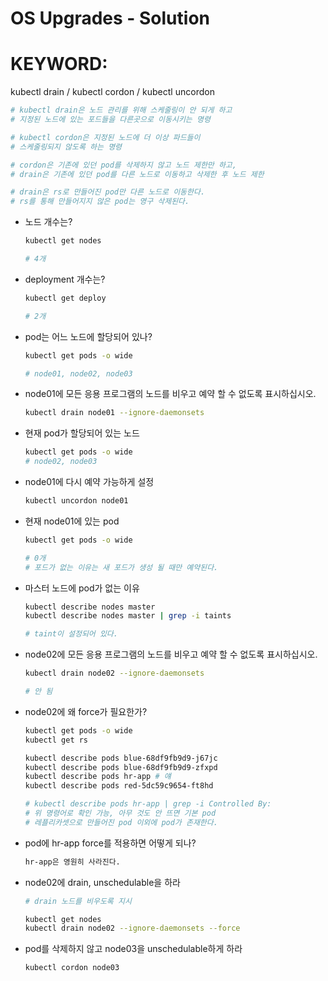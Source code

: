 # OS Upgrades - Solution

# KEYWORD: 
kubectl drain /
kubectl cordon /
kubectl uncordon

```bash
# kubectl drain은 노드 관리를 위해 스케줄링이 안 되게 하고 
# 지정된 노드에 있는 포드들을 다른곳으로 이동시키는 명령

# kubectl cordon은 지정된 노드에 더 이상 파드들이 
# 스케줄링되지 않도록 하는 명령

# cordon은 기존에 있던 pod를 삭제하지 않고 노드 제한만 하고, 
# drain은 기존에 있던 pod를 다른 노드로 이동하고 삭제한 후 노드 제한

# drain은 rs로 만들어진 pod만 다른 노드로 이동한다.
# rs를 통해 만들어지지 않은 pod는 영구 삭제된다.
```

- 노드 개수는?

    ```bash
    kubectl get nodes

    # 4개
    ```

- deployment 개수는?

    ```bash
    kubectl get deploy

    # 2개
    ```

- pod는 어느 노드에 할당되어 있나?

    ```bash
    kubectl get pods -o wide

    # node01, node02, node03
    ```

- node01에 모든 응용 프로그램의 노드를 비우고 예약 할 수 없도록 표시하십시오.

    ```bash
    kubectl drain node01 --ignore-daemonsets
    ```

- 현재 pod가 할당되어 있는 노드

    ```bash
    kubectl get pods -o wide
    # node02, node03
    ```

- node01에 다시 예약 가능하게 설정

    ```bash
    kubectl uncordon node01
    ```

- 현재 node01에 있는 pod

    ```bash
    kubectl get pods -o wide

    # 0개
    # 포드가 없는 이유는 새 포드가 생성 될 때만 예약된다.
    ```

- 마스터 노드에 pod가 없는 이유

    ```bash
    kubectl describe nodes master
    kubectl describe nodes master | grep -i taints

    # taint이 설정되어 있다.
    ```

- node02에 모든 응용 프로그램의 노드를 비우고 예약 할 수 없도록 표시하십시오.

    ```bash
    kubectl drain node02 --ignore-daemonsets

    # 안 됨
    ```

- node02에 왜 force가 필요한가?

    ```bash
    kubectl get pods -o wide
    kubectl get rs

    kubectl describe pods blue-68df9fb9d9-j67jc
    kubectl describe pods blue-68df9fb9d9-zfxpd
    kubectl describe pods hr-app # 얘
    kubectl describe pods red-5dc59c9654-ft8hd

    # kubectl describe pods hr-app | grep -i Controlled By:
    # 위 명령어로 확인 가능, 아무 것도 안 뜨면 기본 pod
    # 레플리카셋으로 만들어진 pod 이외에 pod가 존재한다.
    ```

- pod에 hr-app force를 적용하면 어떻게 되나?

    ```bash
    hr-app은 영원히 사라진다.
    ```

- node02에 drain, unschedulable을 하라

    ```bash
    # drain 노드를 비우도록 지시

    kubectl get nodes
    kubectl drain node02 --ignore-daemonsets --force
    ```

- pod를 삭제하지 않고 node03을 unschedulable하게 하라

    ```bash
    kubectl cordon node03
    ```